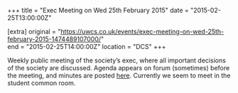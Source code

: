 +++
title = "Exec Meeting on Wed 25th February 2015"
date = "2015-02-25T13:00:00Z"

[extra]
original = "https://uwcs.co.uk/events/exec-meeting-on-wed-25th-february-2015-1474489107000/"    
end = "2015-02-25T14:00:00Z"
location = "DCS"
+++

Weekly public meeting of the society’s exec, where all important decisions of the society are discussed. Agenda appears on forum (sometimes) before the meeting, and minutes are posted [here](https://uwcs.co.uk/minutes/). Currently we seem to meet in the student common room.

